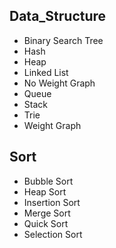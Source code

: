 ## Data_Structure

* Binary Search Tree
* Hash
* Heap
* Linked List
* No Weight Graph
* Queue
* Stack
* Trie
* Weight Graph

## Sort
* Bubble Sort
* Heap Sort
* Insertion Sort
* Merge Sort
* Quick Sort
* Selection Sort
